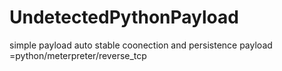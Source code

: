 # UndetectedPythonPayload
simple payload auto stable coonection and persistence
payload =python/meterpreter/reverse_tcp 
